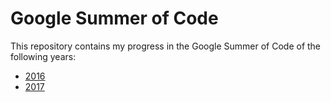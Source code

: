 # Google Summer of Code

This repository contains my progress in the Google Summer of Code of the following years:
* [2016](https://github.com/gureks/GSoC/tree/master/2016)
* [2017](https://github.com/gureks/GSoC/tree/master/2017)
